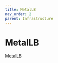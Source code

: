 ```yaml
---
title: MetalLB
nav_order: 2
parent: Infrastructure
---
```

# MetalLB
[MetalLB](https://metallb.universe.tf/)
